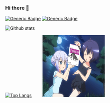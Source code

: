 ### Hi there 👋

 [![Generic Badge](https://komarev.com/ghpvc/?username=memo0p2)](https://komarev.com/ghpvc/?username=memo0p2) [![Generic Badge](https://img.shields.io/badge/Programmer-Yes-green)](https://img.shields.io/badge/Programmer-Yes-green)

![Github stats](https://github-readme-stats.vercel.app/api?username=memo0p2&hide_rank=false&show_owner=true&show_icons=true&count_private=true) 


[![Top Langs](https://github-readme-stats.vercel.app/api/top-langs/?username=memo0p2&hide_rank=false&show_owner=true&show_icons=true&layout=compact&count_private=true)](https://github.com/memo0p2)&nbsp;&nbsp;&nbsp;&nbsp; &nbsp;&nbsp;&nbsp;&nbsp;<img src="img.jpg" width="200" height="200" />

  


